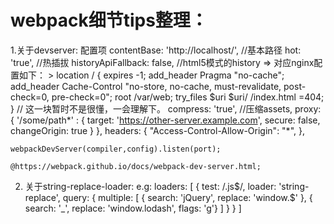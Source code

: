 # webpack细节tips整理：

1.关于devserver:
	配置项
		contentBase: 'http://localhost/', //基本路径
		hot: 'true', //热插拔
		historyApiFallback: false,  //html5模式的history  =>
		对应nginx配置如下：
		> 
			location / { 
			  expires -1; add_header Pragma "no-cache"; 
			  add_header Cache-Control "no-store, no-cache, must-revalidate, post-check=0, pre-check=0";
			 root /var/web;
			 try_files $uri $uri/ /index.html =404; 
			}
		// 这一块暂时不是很懂，一会理解下。
		compress: 'true', //压缩assets,
		proxy: {
			'/some/path*' : {
				target: 'https://other-server.example.com',
				secure: false,
				changeOrigin: true
			}
		},
		headers: {
            "Access-Control-Allow-Origin": "*",
        },

    webpackDevServer(compiler,config).listen(port);
    
	@https://webpack.github.io/docs/webpack-dev-server.html;
2. 关于string-replace-loader:
	e.g:
	loaders: [
      {
        test: /\.js$/,
        loader: 'string-replace',
        query: {
          multiple: [
             { search: 'jQuery', replace: 'window.$' },
             { search: '_', replace: 'window.lodash', flags: 'g'}
          ]
        }
      }
    ]


